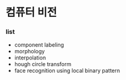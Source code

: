 # 컴퓨터 비전 

### list
- component labeling
- morphology
- interpolation
- hough circle transform
- face recognition using local binary pattern